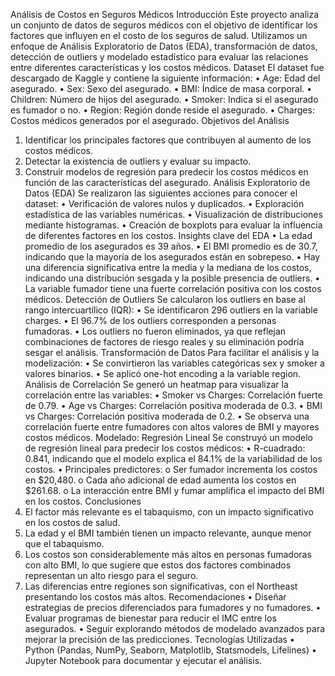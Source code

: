 Análisis de Costos en Seguros Médicos 
Introducción 
Este proyecto analiza un conjunto de datos de seguros médicos con el objetivo de 
identificar los factores que influyen en el costo de los seguros de salud. Utilizamos 
un enfoque de Análisis Exploratorio de Datos (EDA), transformación de datos, 
detección de outliers y modelado estadístico para evaluar las relaciones entre 
diferentes características y los costos médicos. 
Dataset 
El dataset fue descargado de Kaggle y contiene la siguiente información: 
• Age: Edad del asegurado. 
• Sex: Sexo del asegurado. 
• BMI: Índice de masa corporal. 
• Children: Número de hijos del asegurado. 
• Smoker: Indica si el asegurado es fumador o no. 
• Region: Región donde reside el asegurado. 
• Charges: Costos médicos generados por el asegurado. 
Objetivos del Análisis 
1. Identificar los principales factores que contribuyen al aumento de los 
costos médicos. 
2. Detectar la existencia de outliers y evaluar su impacto. 
3. Construir modelos de regresión para predecir los costos médicos en 
función de las características del asegurado. 
Análisis Exploratorio de Datos (EDA) 
Se realizaron las siguientes acciones para conocer el dataset: 
• Verificación de valores nulos y duplicados. 
• Exploración estadística de las variables numéricas. 
• Visualización de distribuciones mediante histogramas. 
• Creación de boxplots para evaluar la influencia de diferentes factores en 
los costos. 
Insights clave del EDA 
• La edad promedio de los asegurados es 39 años. 
• El BMI promedio es de 30.7, indicando que la mayoría de los asegurados 
están en sobrepeso. 
• Hay una diferencia significativa entre la media y la mediana de los costos, 
indicando una distribución sesgada y la posible presencia de outliers. 
• La variable fumador tiene una fuerte correlación positiva con los costos 
médicos. 
Detección de Outliers 
Se calcularon los outliers en base al rango intercuartílico (IQR): 
• Se identificaron 296 outliers en la variable charges. 
• El 96.7% de los outliers corresponden a personas fumadoras. 
• Los outliers no fueron eliminados, ya que reflejan combinaciones de 
factores de riesgo reales y su eliminación podría sesgar el análisis. 
Transformación de Datos 
Para facilitar el análisis y la modelización: 
• Se convirtieron las variables categóricas sex y smoker a valores binarios. 
• Se aplicó one-hot encoding a la variable region. 
Análisis de Correlación 
Se generó un heatmap para visualizar la correlación entre las variables: 
• Smoker vs Charges: Correlación fuerte de 0.79. 
• Age vs Charges: Correlación positiva moderada de 0.3. 
• BMI vs Charges: Correlación positiva moderada de 0.2. 
• Se observa una correlación fuerte entre fumadores con altos valores de 
BMI y mayores costos médicos. 
Modelado: Regresión Lineal 
Se construyó un modelo de regresión lineal para predecir los costos médicos: 
• R-cuadrado: 0.841, indicando que el modelo explica el 84.1% de la 
variabilidad de los costos. 
• Principales predictores: 
o Ser fumador incrementa los costos en $20,480. 
o Cada año adicional de edad aumenta los costos en $261.68. 
o La interacción entre BMI y fumar amplifica el impacto del BMI en los 
costos. 
Conclusiones 
1. El factor más relevante es el tabaquismo, con un impacto significativo en 
los costos de salud. 
2. La edad y el BMI también tienen un impacto relevante, aunque menor 
que el tabaquismo. 
3. Los costos son considerablemente más altos en personas fumadoras 
con alto BMI, lo que sugiere que estos dos factores combinados 
representan un alto riesgo para el seguro. 
4. Las diferencias entre regiones son significativas, con el Northeast 
presentando los costos más altos. 
Recomendaciones 
• Diseñar estrategias de precios diferenciados para fumadores y no 
fumadores. 
• Evaluar programas de bienestar para reducir el IMC entre los asegurados. 
• Seguir explorando métodos de modelado avanzados para mejorar la 
precisión de las predicciones. 
Tecnologías Utilizadas 
• Python (Pandas, NumPy, Seaborn, Matplotlib, Statsmodels, Lifelines) 
• Jupyter Notebook para documentar y ejecutar el análisis.